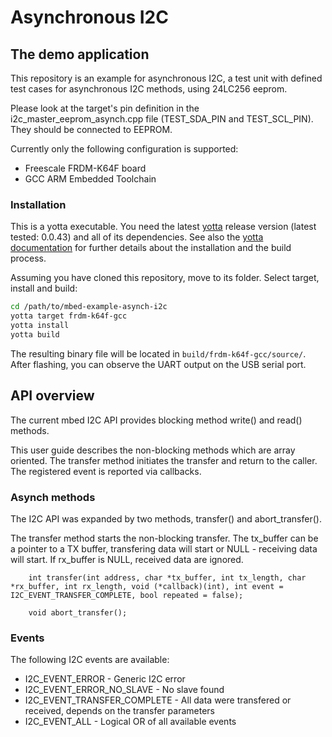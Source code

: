# Asynchronous I2C

## The demo application

This repository is an example for asynchronous I2C, a test unit with defined test cases for asynchronous I2C methods, using 24LC256 eeprom.

Please look at the target's pin definition in the i2c_master_eeprom_asynch.cpp file (TEST_SDA_PIN and TEST_SCL_PIN). They should be connected to EEPROM.

Currently only the following configuration is supported:
- Freescale FRDM-K64F board
- GCC ARM Embedded Toolchain

### Installation
This is a yotta executable. You need the latest [yotta](https://github.com/ARMmbed/yotta) release version (latest tested: 0.0.43) and all of its dependencies. See also the [yotta documentation](http://armmbed.github.io/yotta/) for further details about the installation and the build process.

Assuming you have cloned this repository, move to its folder. Select target, install and build:
```bash
cd /path/to/mbed-example-asynch-i2c
yotta target frdm-k64f-gcc
yotta install
yotta build
```

The resulting binary file will be located in `build/frdm-k64f-gcc/source/`. After flashing, you can observe the UART output on the USB serial port.

## API overview

The current mbed I2C API provides blocking method write() and read() methods.

This user guide describes the non-blocking methods which are array oriented. The transfer method initiates the transfer and return to the caller. The registered event is reported via callbacks.

### Asynch methods

The I2C API was expanded by two methods, transfer() and abort_transfer().

The transfer method starts the non-blocking transfer. The tx_buffer can be a pointer to a TX buffer, transfering data will start or NULL - receiving data will start. If rx_buffer is NULL, received data are ignored.
```
    int transfer(int address, char *tx_buffer, int tx_length, char *rx_buffer, int rx_length, void (*callback)(int), int event = I2C_EVENT_TRANSFER_COMPLETE, bool repeated = false);

    void abort_transfer();

```

### Events

The following I2C events are available:

- I2C_EVENT_ERROR - Generic I2C error
- I2C_EVENT_ERROR_NO_SLAVE - No slave found
- I2C_EVENT_TRANSFER_COMPLETE - All data were transfered or received, depends on the transfer parameters
- I2C_EVENT_ALL - Logical OR of all available events
